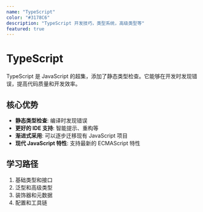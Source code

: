 ```yaml
---
name: "TypeScript"
color: "#3178C6"
description: "TypeScript 开发技巧，类型系统，高级类型等"
featured: true
---
```


# TypeScript

TypeScript 是 JavaScript 的超集，添加了静态类型检查。它能够在开发时发现错误，提高代码质量和开发效率。

## 核心优势

- **静态类型检查**: 编译时发现错误
- **更好的 IDE 支持**: 智能提示、重构等
- **渐进式采用**: 可以逐步迁移现有 JavaScript 项目
- **现代 JavaScript 特性**: 支持最新的 ECMAScript 特性

## 学习路径

1. 基础类型和接口
2. 泛型和高级类型
3. 装饰器和元数据
4. 配置和工具链
